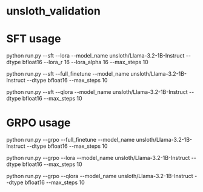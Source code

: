 # unsloth_validation
# SFT usage
python run.py --sft --lora --model_name unsloth/Llama-3.2-1B-Instruct --dtype bfloat16 --lora_r 16 --lora_alpha 16 --max_steps 10

python run.py --sft --full_finetune --model_name unsloth/Llama-3.2-1B-Instruct --dtype bfloat16  --max_steps 10

python run.py --sft --qlora --model_name unsloth/Llama-3.2-1B-Instruct --dtype bfloat16  --max_steps 10

# GRPO usage
python run.py --grpo --full_finetune --model_name unsloth/Llama-3.2-1B-Instruct --dtype bfloat16  --max_steps 10

python run.py --grpo --lora --model_name unsloth/Llama-3.2-1B-Instruct --dtype bfloat16  --max_steps 10

python run.py --grpo --qlora --model_name unsloth/Llama-3.2-1B-Instruct --dtype bfloat16  --max_steps 10
